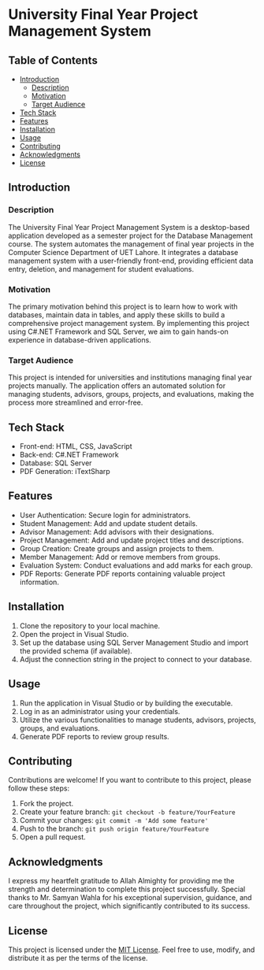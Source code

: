 # University Final Year Project Management System


## Table of Contents
- [Introduction](#introduction)
  - [Description](#description)
  - [Motivation](#motivation)
  - [Target Audience](#target-audience)
- [Tech Stack](#tech-stack)
- [Features](#features)
- [Installation](#installation)
- [Usage](#usage)
- [Contributing](#contributing)
- [Acknowledgments](#acknowledgments)
- [License](#license)

## Introduction

### Description
The University Final Year Project Management System is a desktop-based application developed as a semester project for the Database Management course. The system automates the management of final year projects in the Computer Science Department of UET Lahore. It integrates a database management system with a user-friendly front-end, providing efficient data entry, deletion, and management for student evaluations.

### Motivation
The primary motivation behind this project is to learn how to work with databases, maintain data in tables, and apply these skills to build a comprehensive project management system. By implementing this project using C#.NET Framework and SQL Server, we aim to gain hands-on experience in database-driven applications.

### Target Audience
This project is intended for universities and institutions managing final year projects manually. The application offers an automated solution for managing students, advisors, groups, projects, and evaluations, making the process more streamlined and error-free.

## Tech Stack
- Front-end: HTML, CSS, JavaScript
- Back-end: C#.NET Framework
- Database: SQL Server
- PDF Generation: iTextSharp

## Features
- User Authentication: Secure login for administrators.
- Student Management: Add and update student details.
- Advisor Management: Add advisors with their designations.
- Project Management: Add and update project titles and descriptions.
- Group Creation: Create groups and assign projects to them.
- Member Management: Add or remove members from groups.
- Evaluation System: Conduct evaluations and add marks for each group.
- PDF Reports: Generate PDF reports containing valuable project information.

## Installation
1. Clone the repository to your local machine.
2. Open the project in Visual Studio.
3. Set up the database using SQL Server Management Studio and import the provided schema (if available).
4. Adjust the connection string in the project to connect to your database.

## Usage
1. Run the application in Visual Studio or by building the executable.
2. Log in as an administrator using your credentials.
3. Utilize the various functionalities to manage students, advisors, projects, groups, and evaluations.
4. Generate PDF reports to review group results.

## Contributing
Contributions are welcome! If you want to contribute to this project, please follow these steps:
1. Fork the project.
2. Create your feature branch: `git checkout -b feature/YourFeature`
3. Commit your changes: `git commit -m 'Add some feature'`
4. Push to the branch: `git push origin feature/YourFeature`
5. Open a pull request.

## Acknowledgments
I express my heartfelt gratitude to Allah Almighty for providing me the strength and determination to complete this project successfully. Special thanks to Mr. Samyan Wahla for his exceptional supervision, guidance, and care throughout the project, which significantly contributed to its success.

## License
This project is licensed under the [MIT License](LICENSE). Feel free to use, modify, and distribute it as per the terms of the license.

